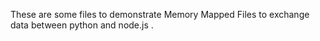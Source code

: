 These are some files to demonstrate Memory Mapped Files to exchange data between python and node.js .
